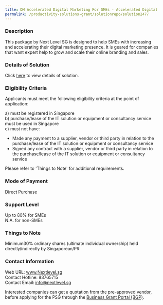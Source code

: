 ```yaml
---
title: DM Accelerated Digital Marketing For SMEs - Accelerated Digital Marketing For SMEs - Creative Video Campaign
permalink: /productivity-solutions-grant/solutionrepo/solution2477
---
```


### Description

This package by Next Level SG is designed to help SMEs with increasing and accelerating their digital marketing presence. It is geared for companies that want expert help to grow and scale their online branding and sales.

### Details of Solution

Click <a href='https://www.gobusiness.gov.sg/images/psg/Next_Level_SG_20210331_Desensitised_Annex_3_Part_4.pdf' target='_blank' rel='noopener'>here</a> to view details of solution.

### Eligibility Criteria

Applicants must meet the following eligibility criteria at the point of application:

a) must be registered in Singapore <br>
b) purchase/lease of the IT solution or equipment or consultancy service must be used in Singapore <br>
c) must not have:
- Made any payment to a supplier, vendor or third party in relation to the purchase/lease of the IT solution or equipment or consultancy service
- Signed any contract with a supplier, vendor or third party in relation to the purchase/lease of the IT solution or equipment or consultancy service

Please refer to 'Things to Note' for additional requirements.

### Mode of Payment
Direct Purchase

### Support Level
Up to 80% for SMEs <br>
N.A. for non-SMEs

### Things to Note
Minimum30% ordinary shares (ultimate individual ownership) held directly/indirectly by Singaporean/PR

### Contact Information
Web URL: www.Nextlevel.sg <br>Contact Hotline: 83765715 <br>Contact Email: info@nextlevel.sg <br>

Interested companies can get a quotation from the pre-approved vendor, before applying for the PSG through the <a target='_blank' rel='noopener' href='https://www.businessgrants.gov.sg/'>Business Grant Portal (BGP)</a>.
